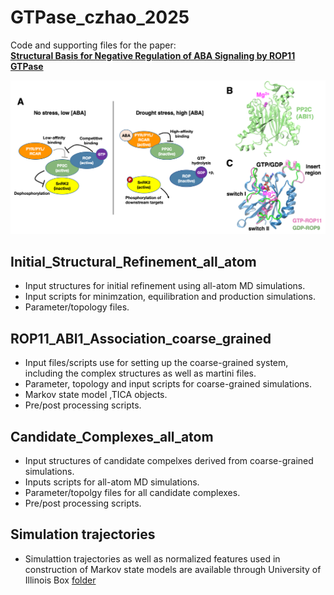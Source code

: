 # GTPase_czhao_2025

Code and supporting files for the paper:  
**[Structural Basis for Negative Regulation of ABA Signaling by ROP11 GTPase](https://www.biorxiv.org/content/10.1101/2020.05.20.107185v2)**  

![Framework Overview](figures/schematic.png)


## Initial_Structural_Refinement_all_atom
- Input structures for initial refinement using all-atom MD simulations.
- Input scripts for minimzation, equilibration and production simulations.
- Parameter/topology files.


## ROP11_ABI1_Association_coarse_grained
- Input files/scripts use for setting up the coarse-grained system, including the complex structures as well as martini files.
- Parameter, topology and input scripts for coarse-grained simulations.
- Markov state model ,TICA objects.
- Pre/post processing scripts.



## Candidate_Complexes_all_atom
- Input structures of candidate compelxes derived from coarse-grained simulations.
- Inputs scripts for all-atom MD simulations.
- Parameter/topolgy files for all candidate complexes.
- Pre/post processing scripts.


## Simulation trajectories
- Simulattion trajectories as well as normalized features used in construction of Markov state models are available through University of Illinois Box [folder](https://uofi.box.com/s/0luwjpu7mbg0mvs1gzaonzijixtm8ww4) 
